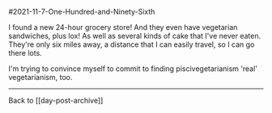 #2021-11-7-One-Hundred-and-Ninety-Sixth

I found a new 24-hour grocery store!  And they even have vegetarian sandwiches, plus lox!  As well as several kinds of cake that I've never eaten.  They're only six miles away, a distance that I can easily travel, so I can go there lots.

I'm trying to convince myself to commit to finding piscivegetarianism 'real' vegetarianism, too.

---
Back to [[day-post-archive]]